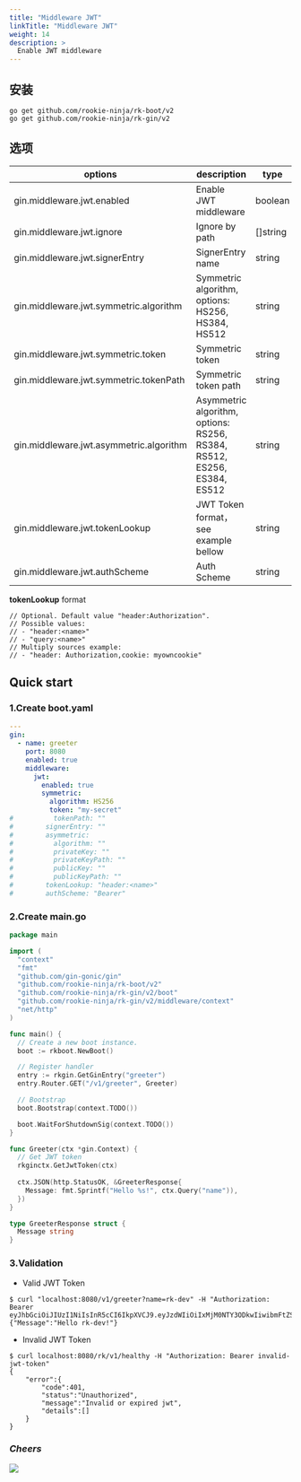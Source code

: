 ```yaml
---
title: "Middleware JWT"
linkTitle: "Middleware JWT"
weight: 14
description: >
  Enable JWT middleware
---
```


## 安装
```shell script
go get github.com/rookie-ninja/rk-boot/v2
go get github.com/rookie-ninja/rk-gin/v2
```

## 选项
| options                     | description                        | type     | default                |
|----------------------------------------|--------------------------------| ------ |------------------------|
| gin.middleware.jwt.enabled             | Enable JWT middleware                     | boolean | false                  |
| gin.middleware.jwt.ignore  | Ignore by path                                                                       | []string | []                     |
| gin.middleware.jwt.signerEntry         | SignerEntry name                 | string | ""                     |
| gin.middleware.jwt.symmetric.algorithm | Symmetric algorithm, options: HS256, HS384, HS512                         | string | ""                     |
| gin.middleware.jwt.symmetric.token     | Symmetric token                         | string | ""                     |
| gin.middleware.jwt.symmetric.tokenPath | Symmetric token path                     | string | ""                     |
| gin.middleware.jwt.asymmetric.algorithm| Asymmetric algorithm, options: RS256, RS384, RS512, ES256, ES384, ES512                        | string | ""                     |
| gin.middleware.jwt.tokenLookup         | JWT Token format，see example bellow | string | "header:Authorization" |
| gin.middleware.jwt.authScheme          | Auth Scheme                 | string | Bearer                 |

**tokenLookup** format

```
// Optional. Default value "header:Authorization".
// Possible values:
// - "header:<name>"
// - "query:<name>"
// Multiply sources example:
// - "header: Authorization,cookie: myowncookie"
```

## Quick start
### 1.Create boot.yaml
```yaml
---
gin:
  - name: greeter
    port: 8080
    enabled: true
    middleware:
      jwt:
        enabled: true
        symmetric:
          algorithm: HS256
          token: "my-secret"
#          tokenPath: ""
#        signerEntry: ""
#        asymmetric:
#          algorithm: ""
#          privateKey: ""
#          privateKeyPath: ""
#          publicKey: ""
#          publicKeyPath: ""
#        tokenLookup: "header:<name>"
#        authScheme: "Bearer"
```

### 2.Create main.go
```go
package main

import (
  "context"
  "fmt"
  "github.com/gin-gonic/gin"
  "github.com/rookie-ninja/rk-boot/v2"
  "github.com/rookie-ninja/rk-gin/v2/boot"
  "github.com/rookie-ninja/rk-gin/v2/middleware/context"
  "net/http"
)

func main() {
  // Create a new boot instance.
  boot := rkboot.NewBoot()

  // Register handler
  entry := rkgin.GetGinEntry("greeter")
  entry.Router.GET("/v1/greeter", Greeter)

  // Bootstrap
  boot.Bootstrap(context.TODO())

  boot.WaitForShutdownSig(context.TODO())
}

func Greeter(ctx *gin.Context) {
  // Get JWT token
  rkginctx.GetJwtToken(ctx)
  
  ctx.JSON(http.StatusOK, &GreeterResponse{
    Message: fmt.Sprintf("Hello %s!", ctx.Query("name")),
  })
}

type GreeterResponse struct {
  Message string
}
```

### 3.Validation
- Valid JWT Token

```shell script
$ curl "localhost:8080/v1/greeter?name=rk-dev" -H "Authorization: Bearer eyJhbGciOiJIUzI1NiIsInR5cCI6IkpXVCJ9.eyJzdWIiOiIxMjM0NTY3ODkwIiwibmFtZSI6IkpvaG4gRG9lIiwiaWF0IjoxNTE2MjM5MDIyfQ.EpM5XBzTJZ4J8AfoJEcJrjth8pfH28LWdjLo90sYb9g"
{"Message":"Hello rk-dev!"}
```

- Invalid JWT Token
```shell script
$ curl localhost:8080/rk/v1/healthy -H "Authorization: Bearer invalid-jwt-token"
{
    "error":{
        "code":401,
        "status":"Unauthorized",
        "message":"Invalid or expired jwt",
        "details":[]
    }
}
```

### _**Cheers**_
![](/rk-boot/user-guide/cheers.png)